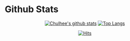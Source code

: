 # Github Stats 



<div align="center">

[![Chulhee's github stats](https://github-readme-stats.vercel.app/api?username=chulhee23&theme=vue&count_private=true&show_icons=true&include_all_commits=true&hide_title=true)](https://github.com/anuraghazra/github-readme-stats)
[![Top Langs](https://github-readme-stats.vercel.app/api/top-langs/?username=chulhee23&layout=compact&theme=vue&langs_count=6&hide=jupyter%20notebook,html,css,scss)](https://github.com/anuraghazra/github-readme-stats)

</div>
<div align="center">

[![Hits](https://hits.seeyoufarm.com/api/count/incr/badge.svg?url=https%3A%2F%2Fgithub.com%2Fchulhee23&count_bg=%2379C83D&title_bg=%23555555&icon=&icon_color=%23E7E7E7&title=hits&edge_flat=false)](https://hits.seeyoufarm.com)

</div>
<br/>
